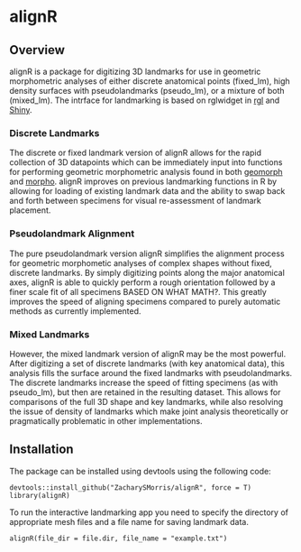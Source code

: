 # alignR

## Overview
alignR is a package for digitizing 3D landmarks for use in geometric morphometric analyses of either discrete anatomical points (fixed_lm), high density surfaces with pseudolandmarks (pseudo_lm), or a mixture of both (mixed_lm). The intrface for landmarking is based on rglwidget in [rgl](https://cran.r-project.org/web/packages/rgl/index.html) and [Shiny](https://cran.r-project.org/web/packages/shiny/index.html).

### Discrete Landmarks
The discrete or fixed landmark version of alignR allows for the rapid collection of 3D datapoints which can be immediately input into functions for performing geometric morphometric analysis found in both [geomorph](https://cran.r-project.org/web/packages/geomorph/index.html) and [morpho](https://cran.r-project.org/web/packages/Morpho/index.html). alignR improves on previous landmarking functions in R by allowing for loading of existing landmark data and the ability to swap back and forth between specimens for visual re-assessment of landmark placement.

### Pseudolandmark Alignment
The pure pseudolandmark version alignR simplifies the alignment process for geometric morphometic analyses of complex shapes without fixed, discrete landmarks. By simply digitizing points along the major anatomical axes, alignR is able to quickly perform a rough orientation followed by a finer scale fit of all specimens BASED ON WHAT MATH?. This greatly improves the speed of aligning specimens compared to purely automatic methods as currently implemented.

### Mixed Landmarks
However, the mixed landmark version of alignR may be the most powerful. After digitizing a set of discrete landmarks (with key anatomical data), this analysis fills the surface around the fixed landmarks with pseudolandmarks. The discrete landmarks increase the speed of fitting specimens (as with pseudo_lm), but then are retained in the resulting dataset. This allows for comparisons of the full 3D shape and key landmarks, while also resolving the issue of density of landmarks which make joint analysis theoretically or pragmatically problematic in other implementations.

## Installation

The package can be installed using devtools using the following code:
```
devtools::install_github("ZacharySMorris/alignR", force = T)
library(alignR)
```
To run the interactive landmarking app you need to specify the directory of appropriate mesh files and a file name for saving landmark data.
```
alignR(file_dir = file.dir, file_name = "example.txt")
```

